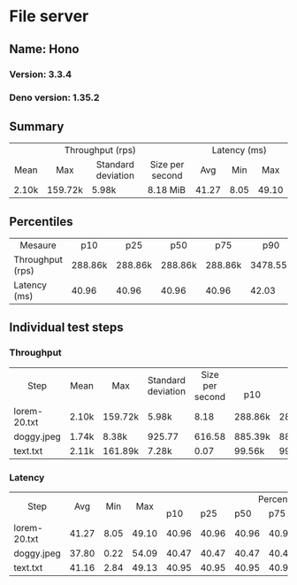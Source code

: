 # File server
## Name: Hono 

### Version: 3.3.4
### Deno version: 1.35.2

## Summary
<table>
<tr>
    <td align="center" colspan="4">Throughput (rps)</td>
    <td align="center" colspan="3">Latency (ms)</td>
</tr>
<tr>
    <td align="center">Mean</td>
    <td align="center">Max</td>
    <td align="center">Standard deviation</td>
    <td align="center">Size per second</td>
    <td align="center">Avg</td>
    <td align="center">Min</td>
    <td align="center">Max</td>
</tr>
<tr>
    <td>2.10k</td>
    <td>159.72k</td>
    <td>5.98k</td>
    <td>8.18 MiB</td>
    <td>41.27</td>
    <td>8.05</td>
    <td>49.10</td>
</tr>
</table>

## Percentiles

<table>
<tr>
  <td align="center">Mesaure</td>
  <td align="center">p10</td>
  <td align="center">p25</td>
  <td align="center">p50</td>
  <td align="center">p75</td>
  <td align="center">p90</td>
  <td align="center">p95</td>
  <td align="center">p99</td>
</tr>
<tr>
  <td>Throughput (rps)</td>
  <td>288.86k</td>
  <td>288.86k</td>
  <td>288.86k</td>
  <td>288.86k</td>
  <td>3478.55k</td>
  <td>4351.10k</td>
  <td>5913.33k</td>
</tr>
<tr>
  <td>Latency (ms)</td>
  <td>40.96</td>
  <td>40.96</td>
  <td>40.96</td>
  <td>40.96</td>
  <td>42.03</td>
  <td>42.33</td>
  <td>44.06</td>
</tr>
</table>

## Individual test steps

### Throughput

<table>
<tr>
  <td align="center" rowspan="2">Step</td>
  <td align="center" rowspan="2">Mean</td>
  <td align="center" rowspan="2">Max</td>
  <td align="center" rowspan="2">Standard deviation</td>
  <td align="center" rowspan="2">Size per second</td>
  <td align="center" colspan="7">Percentiles</td>
</tr>
<tr>
  <!-- still Step -->
  <!-- still Mean -->
  <!-- still Max -->
  <!-- still Standard deviation -->
  <!-- still Size per second -->
  <td align="center">p10</td>
  <td align="center">p25</td>
  <td align="center">p50</td>
  <td align="center">p75</td>
  <td align="center">p90</td>
  <td align="center">p95</td>
  <td align="center">p99</td>
</tr>
<tr>
  <td>lorem-20.txt</td>
  <td>2.10k</td>
  <td>159.72k</td>
  <td>5.98k</td>
  <td>8.18</td>
  <td>288.86k</td>
  <td>288.86k</td>
  <td>288.86k</td>
  <td>288.86k</td>
  <td>3478.55k</td>
  <td>4351.10k</td>
  <td>5913.33k</td>
</tr><tr>
  <td>doggy.jpeg</td>
  <td>1.74k</td>
  <td>8.38k</td>
  <td>925.77</td>
  <td>616.58</td>
  <td>885.39k</td>
  <td>885.39k</td>
  <td>885.39k</td>
  <td>885.39k</td>
  <td>2835.82k</td>
  <td>3257.23k</td>
  <td>4248.08k</td>
</tr><tr>
  <td>text.txt</td>
  <td>2.11k</td>
  <td>161.89k</td>
  <td>7.28k</td>
  <td>0.07</td>
  <td>99.56k</td>
  <td>99.56k</td>
  <td>99.56k</td>
  <td>99.56k</td>
  <td>3140.64k</td>
  <td>4104.13k</td>
  <td>6018.63k</td>
</tr></table>

### Latency

<table>
<tr>
  <td align="center" rowspan="2">Step</td>
  <td align="center" rowspan="2">Avg</td>
  <td align="center" rowspan="2">Min</td>
  <td align="center" rowspan="2">Max</td>
  <td align="center" colspan="7">Percentiles</td>
</tr>
<tr>
  <!-- still Avg -->
  <!-- still Min -->
  <!-- still Max -->
  <td>p10</td>
  <td>p25</td>
  <td>p50</td>
  <td>p75</td>
  <td>p90</td>
  <td>p95</td>
  <td>p99</td>
</tr>
<tr>
  <td>lorem-20.txt</td>
  <td>41.27</td>
  <td>8.05</td>
  <td>49.10</td>
  <td>40.96</td>
  <td>40.96</td>
  <td>40.96</td>
  <td>40.96</td>
  <td>42.03</td>
  <td>42.33</td>
  <td>44.06</td>
</tr><tr>
  <td>doggy.jpeg</td>
  <td>37.80</td>
  <td>0.22</td>
  <td>54.09</td>
  <td>40.47</td>
  <td>40.47</td>
  <td>40.47</td>
  <td>40.47</td>
  <td>42.06</td>
  <td>42.95</td>
  <td>45.92</td>
</tr><tr>
  <td>text.txt</td>
  <td>41.16</td>
  <td>2.84</td>
  <td>49.13</td>
  <td>40.95</td>
  <td>40.95</td>
  <td>40.95</td>
  <td>40.95</td>
  <td>42.04</td>
  <td>42.12</td>
  <td>43.05</td>
</tr></table>